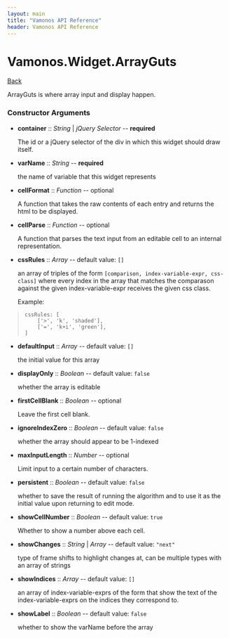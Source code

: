 ```yaml
---
layout: main
title: "Vamonos API Reference"
header: Vamonos API Reference
---
```



Vamonos.Widget.ArrayGuts
========================

[Back](index.html)

ArrayGuts is where array input and display happen.


### Constructor Arguments

 * **container** :: *String* | *jQuery Selector* -- **required**

    The id or a jQuery selector of the div in which this widget should draw itself.



 * **varName** :: *String* -- **required**

    the name of variable that this widget represents



 * **cellFormat** :: *Function* -- optional

    A function that takes the raw contents of each entry and returns the html to be displayed.



 * **cellParse** :: *Function* -- optional

    A function that parses the text input from an editable cell to an internal representation.



 * **cssRules** :: *Array* -- default value: `[]`

    an array of triples of the form `[comparison, index-variable-expr, css-class]` where every index in the array that matches the comparason against the given index-variable-expr receives the given css class.

    Example:

>     cssRules: [
>         ['>', 'k', 'shaded'],
>         ['=', 'k+i', 'green'],
>     ]



 * **defaultInput** :: *Array* -- default value: `[]`

    the initial value for this array



 * **displayOnly** :: *Boolean* -- default value: `false`

    whether the array is editable



 * **firstCellBlank** :: *Boolean* -- optional

    Leave the first cell blank.



 * **ignoreIndexZero** :: *Boolean* -- default value: `false`

    whether the array should appear to be 1-indexed



 * **maxInputLength** :: *Number* -- optional

    Limit input to a certain number of characters.



 * **persistent** :: *Boolean* -- default value: `false`

    whether to save the result of running the algorithm and to use it as the initial value upon returning to edit mode.



 * **showCellNumber** :: *Boolean* -- default value: `true`

    Whether to show a number above each cell.



 * **showChanges** :: *String* | *Array* -- default value: `"next"`

    type of frame shifts to highlight changes at, can be multiple types with an array of strings



 * **showIndices** :: *Array* -- default value: `[]`

    an array of index-variable-exprs of the form that show the text of the index-variable-exprs on the indices they correspond to.



 * **showLabel** :: *Boolean* -- default value: `false`

    whether to show the varName before the array



